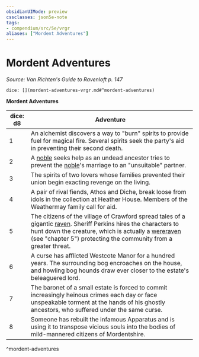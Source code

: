```yaml
---
obsidianUIMode: preview
cssclasses: json5e-note
tags:
- compendium/src/5e/vrgr
aliases: ["Mordent Adventures"]
---
```

# Mordent Adventures
*Source: Van Richten's Guide to Ravenloft p. 147* 

`dice: [](mordent-adventures-vrgr.md#^mordent-adventures)`

**Mordent Adventures**

| dice: d8 | Adventure |
|----------|-----------|
| 1 | An alchemist discovers a way to "burn" spirits to provide fuel for magical fire. Several spirits seek the party's aid in preventing their second death. |
| 2 | A [noble](z_compendium/bestiary/humanoid/noble.md) seeks help as an undead ancestor tries to prevent the [noble](z_compendium/bestiary/humanoid/noble.md)'s marriage to an "unsuitable" partner. |
| 3 | The spirits of two lovers whose families prevented their union begin exacting revenge on the living. |
| 4 | A pair of rival fiends, Athos and Diche, break loose from idols in the collection at Heather House. Members of the Weathermay family call for aid. |
| 5 | The citizens of the village of Crawford spread tales of a gigantic [raven](z_compendium/bestiary/beast/raven.md). Sheriff Perkins hires the characters to hunt down the creature, which is actually a [wereraven](z_compendium/bestiary/humanoid/wereraven-vrgr.md) (see "chapter 5") protecting the community from a greater threat. |
| 6 | A curse has afflicted Westcote Manor for a hundred years. The surrounding bog encroaches on the house, and howling bog hounds draw ever closer to the estate's beleaguered lord. |
| 7 | The baronet of a small estate is forced to commit increasingly heinous crimes each day or face unspeakable torment at the hands of his ghostly ancestors, who suffered under the same curse. |
| 8 | Someone has rebuilt the infamous Apparatus and is using it to transpose vicious souls into the bodies of mild-mannered citizens of Mordentshire. |
^mordent-adventures